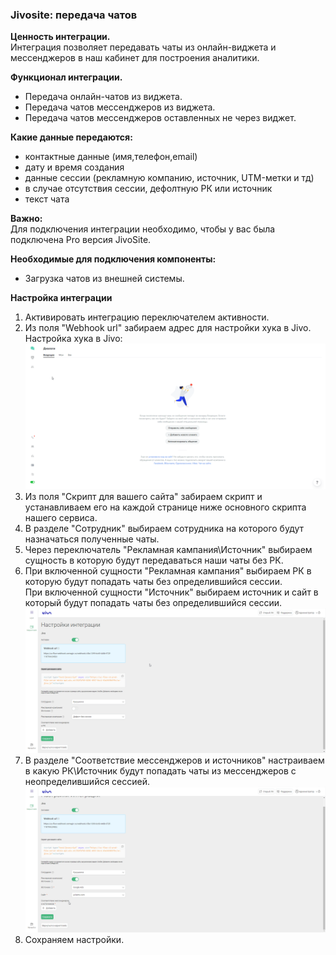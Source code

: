 ### Jivosite: передача чатов 
**Ценность интеграции.**  
Интеграция позволяет передавать чаты из онлайн-виджета и мессенджеров в наш кабинет для построения аналитики.  

**Функционал интеграции.**  
- Передача онлайн-чатов из виджета.  
- Передача чатов мессенджеров из виджета.  
- Передача чатов мессенджеров оставленных не через виджет. 

**Какие данные передаются:**   
- контактные данные (имя,телефон,email)  
- дату и время создания  
- данные сессии (рекламную компанию, источник, UTM-метки и тд)  
- в случае отсутствия сессии, дефолтную РК или источник  
- текст чата  

**Важно:**  
Для подключения интеграции необходимо, чтобы у вас была подключена Pro версия JivoSite.  

**Необходимые для подключения компоненты:**  
- Загрузка чатов из внешней системы.  

**Настройка интеграции**  
1. Активировать интеграцию переключателем активности.  
2. Из поля "Webhook url" забираем адрес для настройки хука в Jivo.  
Настройка хука в Jivo:  
![image](jivo_hook.gif)  
3. Из поля "Скрипт для вашего сайта" забираем скрипт и устанавливаем его на каждой странице ниже основного скрипта нашего сервиса.  
4. В разделе "Сотрудник" выбираем сотрудника на которого будут назначаться полученные чаты.  
5. Через переключатель "Рекламная кампания\Источник" выбираем сущность в которую будут передаваться наши чаты без РК.
6. При включенной сущности "Рекламная кампания" выбираем РК в которую будут попадать чаты без определившийся сессии.    
При включенной сущности "Источник" выбираем источник и сайт в который будут попадать чаты без определившийся сессии.  
![image](jv_rk.gif)  
7. В разделе "Соответствие мессенджеров и источников" настраиваем в какую РК\Источник будут попадать чаты из мессенджеров с неопределившийся сессией.  
![image](jv_mess.gif)  
8. Сохраняем настройки.  

